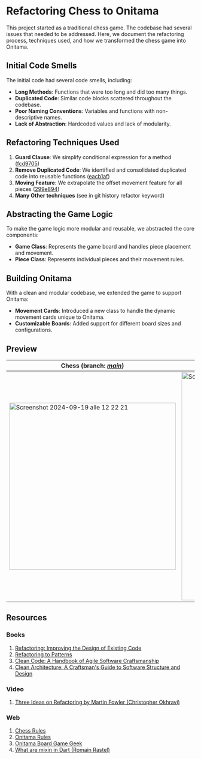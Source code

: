 # Refactoring Chess to Onitama

This project started as a traditional chess game. The codebase had several issues that needed to be addressed. Here, we document the refactoring process, techniques used, and how we transformed the chess game into Onitama.

## Initial Code Smells
The initial code had several code smells, including:
- **Long Methods**: Functions that were too long and did too many things.
- **Duplicated Code**: Similar code blocks scattered throughout the codebase.
- **Poor Naming Conventions**: Variables and functions with non-descriptive names.
- **Lack of Abstraction**: Hardcoded values and lack of modularity.

## Refactoring Techniques Used
1. **Guard Clause**: We simplify conditional expression for a method ([fcd9705](https://github.com/gallottino/chess-and-onitama/commit/fcd970545f020cc79244f48660fb1350bf0d3907))
2. **Remove Duplicated Code**: We identified and consolidated duplicated code into reusable functions ([eacb1af](https://github.com/gallottino/chess-and-onitama/tree/eacb1afd184b012c0bd0131e0e3034ecb61774c9))
4. **Moving Feature**: We extrapolate the offset movement feature for all pieces ([299e894](https://github.com/gallottino/chess-and-onitama/commit/299e8948f0868d0a29823f7eb15d6b389693ee6a))
5. **Many Other techniques** (see in git history refactor keyword)

## Abstracting the Game Logic
To make the game logic more modular and reusable, we abstracted the core components:
- **Game Class**: Represents the game board and handles piece placement and movement.
- **Piece Class**: Represents individual pieces and their movement rules.

## Building Onitama
With a clean and modular codebase, we extended the game to support Onitama:
- **Movement Cards**: Introduced a new class to handle the dynamic movement cards unique to Onitama.
- **Customizable Boards**: Added support for different board sizes and configurations.

## Preview
| **Chess** (branch: *[main](https://github.com/gallottino/chess-and-onitama)*) | **Onitama** (branch: *[onitama-variant](https://github.com/gallottino/chess-and-onitama(https://github.com/gallottino/chess-and-onitama/tree/onitama-variant))*) |
| -------- | ------- |
| <img width="445" alt="Screenshot 2024-09-19 alle 12 22 21" src="https://github.com/user-attachments/assets/52975943-5c99-4923-aa84-835858ea3205"> | <img width="608" alt="Screenshot 2024-09-19 alle 12 18 47" src="https://github.com/user-attachments/assets/9dfded50-b914-4724-a741-c995883889da"> |

## Resources

### Books
1. [Refactoring: Improving the Design of Existing Code](https://www.amazon.it/Refactoring-Improving-Design-Existing-Code/dp/0134757599)
1. [Refactoring to Patterns](https://www.amazon.it/Refactoring-Patterns-Addison-Wesley-Signature-English-ebook/dp/B001TKD4RQ)
1. [Clean Code: A Handbook of Agile Software Craftsmanship](https://www.amazon.it/Clean-Code-Handbook-Software-Craftsmanship-ebook/dp/B001GSTOAM)
1. [Clean Architecture: A Craftsman's Guide to Software Structure and Design](https://www.amazon.it/Clean-Architecture-Craftsmans-Software-Structure-ebook/dp/B075LRM681)

### Video
1. [Three Ideas on Refactoring by Martin Fowler (Christopher Okhravi)](https://www.youtube.com/watch?v=u8Da6k5IKPI)


### Web
1. [Chess Rules](https://en.wikipedia.org/wiki/Chess)
1. [Onitama Rules](https://en.wikipedia.org/wiki/Onitama)
1. [Onitama Board Game Geek](https://boardgamegeek.com/boardgame/160477/onitama)
1. [What are mixin in Dart (Romain Rastel)](https://medium.com/flutter-community/dart-what-are-mixins-3a72344011f3)


